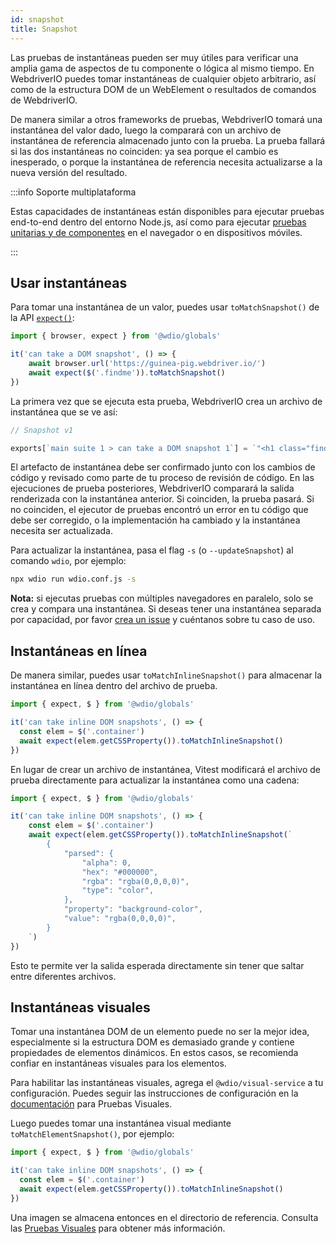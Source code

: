 ```yaml
---
id: snapshot
title: Snapshot
---
```


Las pruebas de instantáneas pueden ser muy útiles para verificar una amplia gama de aspectos de tu componente o lógica al mismo tiempo. En WebdriverIO puedes tomar instantáneas de cualquier objeto arbitrario, así como de la estructura DOM de un WebElement o resultados de comandos de WebdriverIO.

De manera similar a otros frameworks de pruebas, WebdriverIO tomará una instantánea del valor dado, luego la comparará con un archivo de instantánea de referencia almacenado junto con la prueba. La prueba fallará si las dos instantáneas no coinciden: ya sea porque el cambio es inesperado, o porque la instantánea de referencia necesita actualizarse a la nueva versión del resultado.

:::info Soporte multiplataforma

Estas capacidades de instantáneas están disponibles para ejecutar pruebas end-to-end dentro del entorno Node.js, así como para ejecutar [pruebas unitarias y de componentes](/docs/component-testing) en el navegador o en dispositivos móviles.

:::

## Usar instantáneas
Para tomar una instantánea de un valor, puedes usar `toMatchSnapshot()` de la API [`expect()`](/docs/api/expect-webdriverio):

```ts
import { browser, expect } from '@wdio/globals'

it('can take a DOM snapshot', () => {
    await browser.url('https://guinea-pig.webdriver.io/')
    await expect($('.findme')).toMatchSnapshot()
})
```

La primera vez que se ejecuta esta prueba, WebdriverIO crea un archivo de instantánea que se ve así:

```js
// Snapshot v1

exports[`main suite 1 > can take a DOM snapshot 1`] = `"<h1 class="findme">Test CSS Attributes</h1>"`;
```

El artefacto de instantánea debe ser confirmado junto con los cambios de código y revisado como parte de tu proceso de revisión de código. En las ejecuciones de prueba posteriores, WebdriverIO comparará la salida renderizada con la instantánea anterior. Si coinciden, la prueba pasará. Si no coinciden, el ejecutor de pruebas encontró un error en tu código que debe ser corregido, o la implementación ha cambiado y la instantánea necesita ser actualizada.

Para actualizar la instantánea, pasa el flag `-s` (o `--updateSnapshot`) al comando `wdio`, por ejemplo:

```sh
npx wdio run wdio.conf.js -s
```

__Nota:__ si ejecutas pruebas con múltiples navegadores en paralelo, solo se crea y compara una instantánea. Si deseas tener una instantánea separada por capacidad, por favor [crea un issue](https://github.com/webdriverio/webdriverio/issues/new?assignees=&labels=Idea+%F0%9F%92%A1%2CNeeds+Triaging+%E2%8F%B3&projects=&template=feature-request.yml&title=%5B%F0%9F%92%A1+Feature%5D%3A+%3Ctitle%3E) y cuéntanos sobre tu caso de uso.

## Instantáneas en línea

De manera similar, puedes usar `toMatchInlineSnapshot()` para almacenar la instantánea en línea dentro del archivo de prueba.

```ts
import { expect, $ } from '@wdio/globals'

it('can take inline DOM snapshots', () => {
  const elem = $('.container')
  await expect(elem.getCSSProperty()).toMatchInlineSnapshot()
})
```

En lugar de crear un archivo de instantánea, Vitest modificará el archivo de prueba directamente para actualizar la instantánea como una cadena:

```ts
import { expect, $ } from '@wdio/globals'

it('can take inline DOM snapshots', () => {
    const elem = $('.container')
    await expect(elem.getCSSProperty()).toMatchInlineSnapshot(`
        {
            "parsed": {
                "alpha": 0,
                "hex": "#000000",
                "rgba": "rgba(0,0,0,0)",
                "type": "color",
            },
            "property": "background-color",
            "value": "rgba(0,0,0,0)",
        }
    `)
})
```

Esto te permite ver la salida esperada directamente sin tener que saltar entre diferentes archivos.

## Instantáneas visuales

Tomar una instantánea DOM de un elemento puede no ser la mejor idea, especialmente si la estructura DOM es demasiado grande y contiene propiedades de elementos dinámicos. En estos casos, se recomienda confiar en instantáneas visuales para los elementos.

Para habilitar las instantáneas visuales, agrega el `@wdio/visual-service` a tu configuración. Puedes seguir las instrucciones de configuración en la [documentación](/docs/visual-testing#installation) para Pruebas Visuales.

Luego puedes tomar una instantánea visual mediante `toMatchElementSnapshot()`, por ejemplo:

```ts
import { expect, $ } from '@wdio/globals'

it('can take inline DOM snapshots', () => {
  const elem = $('.container')
  await expect(elem.getCSSProperty()).toMatchInlineSnapshot()
})
```

Una imagen se almacena entonces en el directorio de referencia. Consulta las [Pruebas Visuales](/docs/visual-testing) para obtener más información.